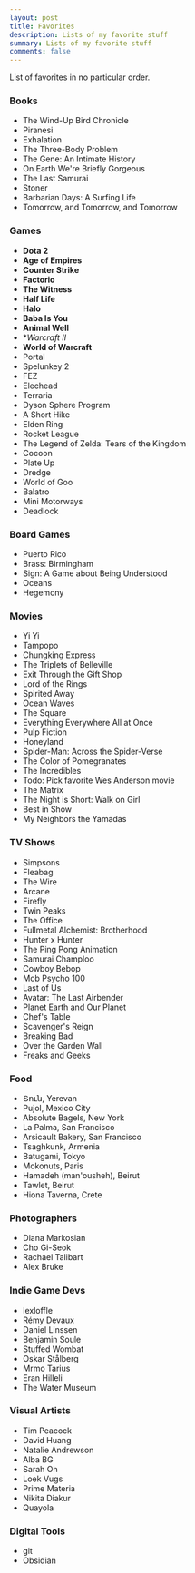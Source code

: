 ```yaml
---
layout: post
title: Favorites
description: Lists of my favorite stuff
summary: Lists of my favorite stuff
comments: false
---
```


List of favorites in no particular order.

### Books
- The Wind-Up Bird Chronicle
- Piranesi
- Exhalation
- The Three-Body Problem
- The Gene: An Intimate History
- On Earth We're Briefly Gorgeous
- The Last Samurai
- Stoner
- Barbarian Days: A Surfing Life
- Tomorrow, and Tomorrow, and Tomorrow

### Games

- **Dota 2**
- **Age of Empires**
- **Counter Strike**
- **Factorio**
- **The Witness**
- **Half Life**
- **Halo**
- **Baba Is You**
- **Animal Well**
- **Warcraft II*
- **World of Warcraft**
- Portal
- Spelunkey 2
- FEZ
- Elechead
- Terraria
- Dyson Sphere Program
- A Short Hike
- Elden Ring
- Rocket League
- The Legend of Zelda: Tears of the Kingdom
- Cocoon
- Plate Up
- Dredge
- World of Goo
- Balatro
- Mini Motorways
- Deadlock

### Board Games
- Puerto Rico
- Brass: Birmingham
- Sign: A Game about Being Understood
- Oceans
- Hegemony

### Movies

- Yi Yi
- Tampopo
- Chungking Express
- The Triplets of Belleville
- Exit Through the Gift Shop
- Lord of the Rings
- Spirited Away
- Ocean Waves
- The Square
- Everything Everywhere All at Once
- Pulp Fiction
- Honeyland
- Spider-Man: Across the Spider-Verse
- The Color of Pomegranates
- The Incredibles
- Todo: Pick favorite Wes Anderson movie
- The Matrix
- The Night is Short: Walk on Girl
- Best in Show
- My Neighbors the Yamadas


### TV Shows
- Simpsons
- Fleabag
- The Wire
- Arcane
- Firefly
- Twin Peaks
- The Office
- Fullmetal Alchemist: Brotherhood
- Hunter x Hunter
- The Ping Pong Animation
- Samurai Champloo
- Cowboy Bebop
- Mob Psycho 100
- Last of Us
- Avatar: The Last Airbender
- Planet Earth and Our Planet
- Chef's Table
- Scavenger's Reign
- Breaking Bad
- Over the Garden Wall
- Freaks and Geeks

### Food
- Տուն, Yerevan
- Pujol, Mexico City
- Absolute Bagels, New York
- La Palma, San Francisco
- Arsicault Bakery, San Francisco
- Tsaghkunk, Armenia
- Batugami, Tokyo
- Mokonuts, Paris
- Hamadeh (man'ousheh), Beirut
- Tawlet, Beirut
- Hiona Taverna, Crete

### Photographers
- Diana Markosian
- Cho Gi-Seok
- Rachael Talibart
- Alex Bruke

### Indie Game Devs
- lexloffle
- Rémy Devaux
- Daniel Linssen
- Benjamin Soule
- Stuffed Wombat
- Oskar Stålberg
- Mrmo Tarius
- Eran Hilleli
- The Water Museum

### Visual Artists
- Tim Peacock
- David Huang
- Natalie Andrewson
- Alba BG
- Sarah Oh
- Loek Vugs
- Prime Materia
- Nikita Diakur
- Quayola

### Digital Tools
- git
- Obsidian


